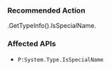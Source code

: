 ### Recommended Action
.GetTypeInfo().IsSpecialName.

### Affected APIs
* `P:System.Type.IsSpecialName`
